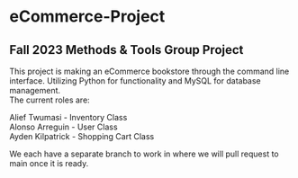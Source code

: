 # eCommerce-Project
## Fall 2023 Methods &amp; Tools Group Project

This project is making an eCommerce bookstore through the command line interface.
Utilizing Python for functionality and MySQL for database management.  
The current roles are:  

Alief Twumasi - Inventory Class  
Alonso Arreguin - User Class  
Ayden Kilpatrick - Shopping Cart Class

We each have a separate branch to work in where we will pull request to main once it is ready.
